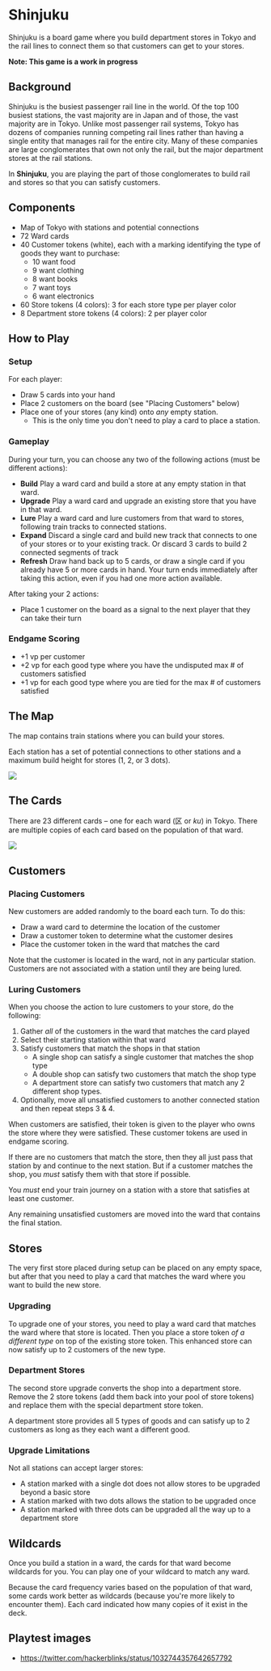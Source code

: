 # Shinjuku

Shinjuku is a board game where you build department stores in Tokyo and the rail lines to connect them
so that customers can get to your stores.

**Note: This game is a work in progress**

## Background

Shinjuku is the busiest passenger rail line in the world. Of the top 100 busiest stations, the vast
majority are in Japan and of those, the vast majority are in Tokyo.
Unlike most passenger rail systems, Tokyo has dozens of companies running competing rail lines
rather than having a single entity that manages rail for the entire city.
Many of these companies are large conglomerates that own not only the rail, but the major department
stores at the rail stations.

In **Shinjuku**, you are playing the part of those conglomerates to build rail and stores so that
you can satisfy customers.

## Components

* Map of Tokyo with stations and potential connections
* 72 Ward cards
* 40 Customer tokens (white), each with a marking identifying the type of goods they want to purchase:
    * 10 want food
    * 9 want clothing
    * 8 want books
    * 7 want toys
    * 6 want electronics
* 60 Store tokens (4 colors): 3 for each store type per player color
* 8 Department store tokens (4 colors): 2 per player color

## How to Play

### Setup

For each player:

* Draw 5 cards into your hand
* Place 2 customers on the board (see "Placing Customers" below)
* Place one of your stores (any kind) onto *any* empty station.
    * This is the only time you don't need to play a card to place a station.

### Gameplay

During your turn, you can choose any two of the following actions (must be different actions):

* **Build** Play a ward card and build a store at any empty station in that ward.
* **Upgrade** Play a ward card and upgrade an existing store that you have in that ward.
* **Lure** Play a ward card and lure customers from that ward to stores, following train tracks to connected stations.
* **Expand** Discard a single card and build new track that connects to one of your stores or to your existing track.
   Or discard 3 cards to build 2 connected segments of track
* **Refresh** Draw hand back up to 5 cards, or draw a single card if you already have 5 or more cards in hand.
   Your turn ends immediately after taking this action, even if you had one more action available.

After taking your 2 actions:

* Place 1 customer on the board as a signal to the next player that they can take their turn

### Endgame Scoring

* +1 vp per customer
* +2 vp for each good type where you have the undisputed max # of customers satisfied
* +1 vp for each good type where you are tied for the max # of customers satisfied

## The Map

The map contains train stations where you can build your stores.

Each station has a set of potential connections to other stations and a maximum build height for stores (1, 2, or 3 dots).

![](tokyo-map.png)

## The Cards

There are 23 different cards – one for each ward (区 or _ku_) in Tokyo.
There are multiple copies of each card based on the population of that ward.

![](images/shinjuku.png)

## Customers

### Placing Customers

New customers are added randomly to the board each turn. To do this:

* Draw a ward card to determine the location of the customer
* Draw a customer token to determine what the customer desires
* Place the customer token in the ward that matches the card

Note that the customer is located in the ward, not in any particular station.
Customers are not associated with a station until they are being lured.

### Luring Customers

When you choose the action to lure customers to your store, do the following:

1. Gather *all* of the customers in the ward that matches the card played
2. Select their starting station within that ward
3. Satisfy customers that match the shops in that station
   * A single shop can satisfy a single customer that matches the shop type
   * A double shop can satisfy two customers that match the shop type
   * A department store can satisfy two customers that match any 2 different shop types.
4. Optionally, move all unsatisfied customers to another connected station and then repeat steps 3 & 4.

When customers are satisfied, their token is given to the player who owns the store where they were
satisfied. These customer tokens are used in endgame scoring.

If there are no customers that match the store, then they all just pass that station by and continue to the next station.
But if a customer matches the shop, you *must* satisfy them with that store if possible.

You *must* end your train journey on a station with a store that satisfies at least one customer.

Any remaining unsatisfied customers are moved into the ward that contains the final station.

## Stores

The very first store placed during setup can be placed on any empty space, but after that
you need to play a card that matches the ward where you want to build the new store.

### Upgrading

To upgrade one of your stores, you need to play a ward card that matches the ward where that store
is located. Then you place a store token *of a different type* on top of the existing store token.
This enhanced store can now satisfy up to 2 customers of the new type.

### Department Stores

The second store upgrade converts the shop into a department store.
Remove the 2 store tokens (add them back into your pool of store tokens) and replace
them with the special department store token.

A department store provides all 5 types of goods and can satisfy up to 2 customers as long as they
each want a different good.

### Upgrade Limitations

Not all stations can accept larger stores:

* A station marked with a single dot does not allow stores to be upgraded beyond a basic store
* A station marked with two dots allows the station to be upgraded once
* A station marked with three dots can be upgraded all the way up to a department store

## Wildcards

Once you build a station in a ward, the cards for that ward become wildcards for you.
You can play one of your wildcard to match any ward.

Because the card frequency varies based on the population of that ward, some cards work better
as wildcards (because you're more likely to encounter them). Each card indicated how many copies
of it exist in the deck.

## Playtest images

* https://twitter.com/hackerblinks/status/1032744357642657792
